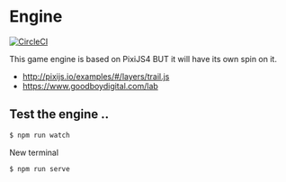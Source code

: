 # Engine
[![CircleCI](https://circleci.com/gh/johnnymast/Walla/tree/master.svg?style=svg)](https://circleci.com/gh/johnnymast/Walla/tree/master)

This game engine is based on PixiJS4 BUT it will have its own spin on it.

- http://pixijs.io/examples/#/layers/trail.js
- https://www.goodboydigital.com/lab

## Test the engine ..


```bash
$ npm run watch
```

New terminal 

```bash
$ npm run serve
```